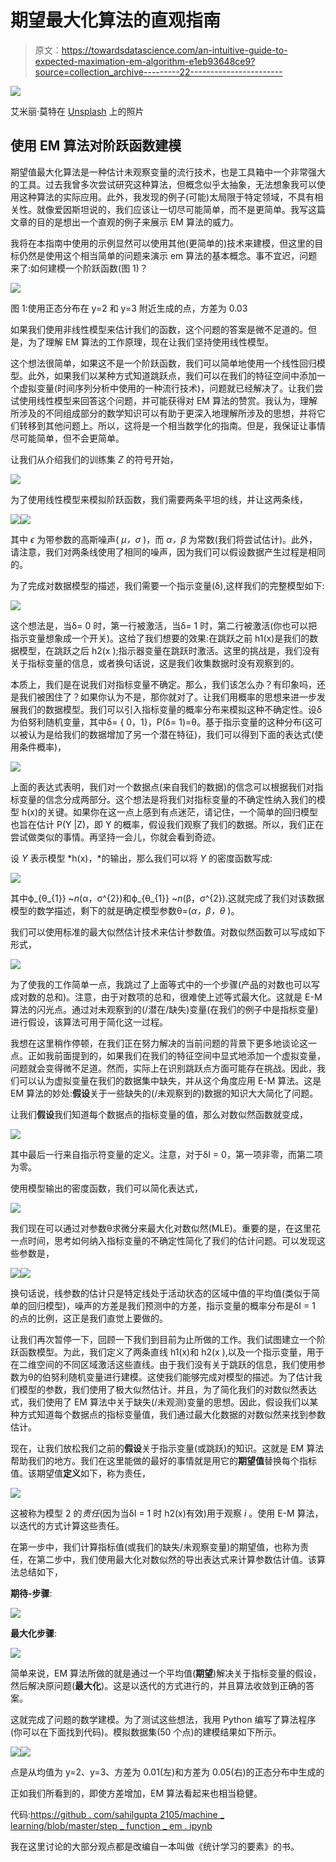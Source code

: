 # 期望最大化算法的直观指南

> 原文：<https://towardsdatascience.com/an-intuitive-guide-to-expected-maximation-em-algorithm-e1eb93648ce9?source=collection_archive---------22----------------------->

![](img/46e09cfddfe1886fb7f374dd2f249d6c.png)

艾米丽·莫特在 [Unsplash](https://unsplash.com?utm_source=medium&utm_medium=referral) 上的照片

## 使用 EM 算法对阶跃函数建模

期望值最大化算法是一种估计未观察变量的流行技术，也是工具箱中一个非常强大的工具。过去我曾多次尝试研究这种算法，但概念似乎太抽象，无法想象我可以使用这种算法的实际应用。此外，我发现的例子(可能)太局限于特定领域，不具有相关性。就像爱因斯坦说的，我们应该让一切尽可能简单，而不是更简单。我写这篇文章的目的是想出一个直观的例子来展示 EM 算法的威力。

我将在本指南中使用的示例显然可以使用其他(更简单的)技术来建模，但这里的目标仍然是使用这个相当简单的问题来演示 em 算法的基本概念。事不宜迟，问题来了:如何建模一个阶跃函数(图 1)？

![](img/86beca22e6b1e3b2685fdc4a0bb01d13.png)

图 1:使用正态分布在 y=2 和 y=3 附近生成的点，方差为 0.03

如果我们使用非线性模型来估计我们的函数，这个问题的答案是微不足道的。但是，为了理解 EM 算法的工作原理，现在让我们坚持使用线性模型。

这个想法很简单，如果这不是一个阶跃函数，我们可以简单地使用一个线性回归模型。此外，如果我们以某种方式知道跳跃点，我们可以在我们的特征空间中添加一个虚拟变量(时间序列分析中使用的一种流行技术)，问题就已经解决了。让我们尝试使用线性模型来回答这个问题，并可能获得对 EM 算法的赞赏。我认为，理解所涉及的不同组成部分的数学知识可以有助于更深入地理解所涉及的思想，并将它们转移到其他问题上。所以，这将是一个相当数学化的指南。但是，我保证让事情尽可能简单，但不会更简单。

让我们从介绍我们的训练集 *Z* 的符号开始，

![](img/4504b9fb806e2c01ed1db361684d9472.png)

为了使用线性模型来模拟阶跃函数，我们需要两条平坦的线，并让这两条线，

![](img/a3bf187352865f593dce776ce24d28a3.png)![](img/a4d7512967147e93ed53ab49c7fe0923.png)

其中 *ϵ* 为带参数的高斯噪声( *μ，σ* )，而 *α，β* 为常数(我们将尝试估计)。此外，请注意，我们对两条线使用了相同的噪声，因为我们可以假设数据产生过程是相同的。

为了完成对数据模型的描述，我们需要一个指示变量(δ),这样我们的完整模型如下:

![](img/495aef62f096da163fd565f859066a04.png)

这个想法是，当δ= 0 时，第一行被激活，当δ= 1 时，第二行被激活(你也可以把指示变量想象成一个开关)。这给了我们想要的效果:在跳跃之前 h1(x)是我们的数据模型，在跳跃之后 h2(x );指示器变量在跳跃时激活。这里的挑战是，我们没有关于指标变量的信息，或者换句话说，这是我们收集数据时没有观察到的。

本质上，我们是在说我们对指标变量不确定。那么，我们该怎么办？有印象吗，还是我们被困住了？如果你认为不是，那你就对了。让我们用概率的思想来进一步发展我们的数据模型。我们可以引入指标变量的概率分布来模拟这种不确定性。设δ为伯努利随机变量，其中δ= { 0，1}，P(δ= 1)=θ。基于指示变量的这种分布(这可以被认为是给我们的数据增加了另一个潜在特征)，我们可以得到下面的表达式(使用条件概率)，

![](img/465a1ab295c55eb204ebbbef84a267e4.png)

上面的表达式表明，我们对一个数据点(来自我们的数据)的信念可以根据我们对指标变量的信念分成两部分。这个想法是将我们对指标变量的不确定性纳入我们的模型 h(x)的关键。如果你在这一点上感到有点迷茫，请记住，一个简单的回归模型也旨在估计 P(Y |Z)，即 Y 的概率，假设我们观察了我们的数据。所以，我们正在尝试做类似的事情。再坚持一会儿，你就会看到奇迹。

设 *Y* 表示模型 *h(x)，*的输出，那么我们可以将 *Y* 的密度函数写成:

![](img/206d4df7612d2eb2fafcf5b77c474571.png)

其中ϕ_{θ_{1}} ~*n*(α，σ^{2})和ϕ_{θ_{1}} ~*n*(β，σ^{2}).这就完成了我们对该数据模型的数学描述，剩下的就是确定模型参数θ=(*α，β，θ* )。

我们可以使用标准的最大似然估计技术来估计参数值。对数似然函数可以写成如下形式，

![](img/02ffb4addee0345379828facdebeb562.png)

为了使我的工作简单一点，我跳过了上面等式中的一个步骤(产品的对数也可以写成对数的总和)。注意，由于对数项的总和，很难使上述等式最大化。这就是 E-M 算法的闪光点。通过对未观察到的(/潜在/缺失)变量(在我们的例子中是指标变量)进行假设，该算法可用于简化这一过程。

我想在这里稍作停顿，在我们正在努力解决的当前问题的背景下更多地谈论这一点。正如我前面提到的，如果我们在我们的特征空间中显式地添加一个虚拟变量，问题就会变得微不足道。然而，实际上在识别跳跃点方面可能存在挑战。因此，我们可以认为虚拟变量在我们的数据集中缺失，并从这个角度应用 E-M 算法。这是 EM 算法的妙处:**假设**关于一些缺失的(/未观察到的)数据的知识大大简化了问题。

让我们**假设**我们知道每个数据点的指标变量的值，那么对数似然函数就变成，

![](img/4f28d47343ba9ad917922737f5a863a2.png)

其中最后一行来自指示符变量的定义。注意，对于δI = 0，第一项非零，而第二项为零。

使用模型输出的密度函数，我们可以简化表达式，

![](img/40694da3b2c91e157d87cd8dbfe0a12c.png)

我们现在可以通过对参数θ求微分来最大化对数似然(MLE)。重要的是，在这里花一点时间，思考如何纳入指标变量的不确定性简化了我们的估计问题。可以发现这些参数是，

![](img/87f89270868bfa79c09fcdabb243a7e0.png)![](img/2286a53bc6ebe637298bf6f9aa3173f2.png)

换句话说，线参数的估计只是特定线处于活动状态的区域中值的平均值(类似于简单的回归模型)，噪声的方差是我们预测中的方差，指示变量的概率分布是δI = 1 的点的比例，这正是我们直觉上要做的。

让我们再次暂停一下，回顾一下我们到目前为止所做的工作。我们试图建立一个阶跃函数模型。为此，我们定义了两条直线 h1(x)和 h2(x ),以及一个指示变量，用于在二维空间的不同区域激活这些直线。由于我们没有关于跳跃的信息，我们使用参数为θ的伯努利随机变量进行建模。这使我们能够完成对模型的描述。为了估计我们模型的参数，我们使用了极大似然估计。并且，为了简化我们的对数似然表达式，我们使用了 EM 算法中关于缺失(/未观测)变量的思想。因此，假设我们以某种方式知道每个数据点的指标变量值，我们通过最大化数据的对数似然来找到参数估计。

现在，让我们放松我们之前的**假设**关于指示变量(或跳跃)的知识。这就是 EM 算法帮助我们的地方。我们在这里能做的最好的事情就是用它的**期望值**替换每个指标值。该期望值**定义**如下，称为责任，

![](img/cf62928e3391cb2649e5b6a869226f75.png)

这被称为模型 2 的*责任*(因为当δI = 1 时 h2(x)有效)用于观察 *i* 。使用 E-M 算法，以迭代的方式计算这些责任。

在第一步中，我们计算指标值(或我们的缺失/未观察变量)的期望值，也称为责任，在第二步中，我们使用最大化对数似然的导出表达式来计算参数估计值。该算法总结如下，

**期待-步骤**:

![](img/fdec4c14b8da471e07cdfbf8a0b477b8.png)

**最大化步骤**:

![](img/95491ba30dda8fbe5d34cbac18cd5e86.png)

简单来说，EM 算法所做的就是通过一个平均值(**期望**)解决关于指标变量的假设，然后解决原问题(**最大化**)。这是以迭代的方式进行的，并且算法收敛到正确的答案。

这就完成了问题的数学建模。为了测试这些想法，我用 Python 编写了算法程序(你可以在下面找到代码)。模拟数据集(50 个点)的建模结果如下所示。

![](img/a8c85c40408f627d5d7c7f49e7e2c920.png)![](img/9aa17a1f6d71023497b1ffbf30fa38e8.png)

点是从均值为 y=2、y=3、方差为 0.01(左)和方差为 0.05(右)的正态分布中生成的

正如我们所看到的，即使方差增加，EM 算法看起来也相当稳健。

代码:[https://github . com/sahilgupta 2105/machine _ learning/blob/master/step _ function _ em . ipynb](https://github.com/sahilgupta2105/machine_learning/blob/master/step_function_em.ipynb)

我在这里讨论的大部分观点都是改编自一本叫做《统计学习的要素》的书。